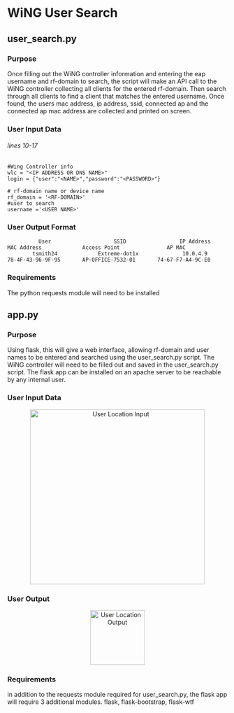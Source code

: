 # WiNG User Search 
## user_search.py
### Purpose
Once filling out the WiNG controller information and entering the eap username and rf-domain to search, the script will make an API call to the WiNG controller collecting all clients for the entered rf-domain. Then search through all clients to find a client that matches the entered username. Once found, the users mac address, ip address, ssid, connected ap and the connected ap mac address are collected and printed on screen.

### User Input Data
###### lines 10-17
```
#Wing Controller info
wlc = "<IP ADDRESS OR DNS NAME>"
login = {"user":"<NAME>","password":"<PASSWORD>"}

# rf-domain name or device name
rf_domain = '<RF-DOMAIN>'
#user to search
username ='<USER NAME>'
```
### User Output Format
```
          User                    SSID                 IP Address             MAC Address             Access Point               AP MAC         
        tsmith24             Extreme-dot1x              10.0.4.9           78-4F-43-96-9F-95       AP-OFFICE-7532-01       74-67-F7-A4-9C-E0    
```
### Requirements
The python requests module will need to be installed

## app.py
### Purpose
Using flask, this will give a web interface, allowing rf-domain and user names to be entered and searched using the user_search.py script. The WiNG controller will need to be filled out and saved in the user_search.py script. The flask app can be installed on an apache server to be reachable by any internal user. 

### User Input Data
<p align="center">
<img src="../master/images/user_location_input.png" alt="User Location Input" height="400px">
</p>

### User Output
<p align="center">
<img src="../master/images/user_location_output.png" alt="User Location Output" height="125px">
</p>

### Requirements
in addition to the requests module required for user_search.py, the flask app will require 3 additional modules. flask, flask-bootstrap, flask-wtf
